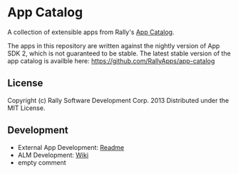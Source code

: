 # App Catalog
A collection of extensible apps from Rally's [App Catalog](https://help.rallydev.com/app-catalog).

The apps in this repository are written against the nightly version of App SDK 2, which is not guaranteed to be stable.
The latest stable version of the app catalog is availble here: https://github.com/RallyApps/app-catalog
## License

Copyright (c) Rally Software Development Corp. 2013 Distributed under the MIT License.

## Development
* External App Development: [Readme](https://github.com/RallyApps/app-catalog/blob/master/README.md)
* ALM Development: [Wiki](wiki/)
* empty comment

